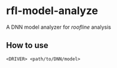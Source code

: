 # rfl-model-analyze

A DNN model analyzer for _roofline_ analysis

## How to use

```
<DRIVER> <path/to/DNN/model>
```

